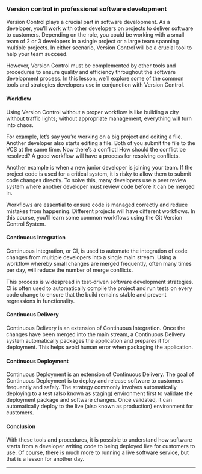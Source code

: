 ### Version control in professional software development

Version Control plays a crucial part in software development. As a developer, you’ll work with other developers on projects to deliver software to customers. Depending on the role, you could be working with a small team of 2 or 3 developers in a single project or a large team spanning multiple projects. In either scenario, Version Control will be a crucial tool to help your team succeed.

However, Version Control must be complemented by other tools and procedures to ensure quality and efficiency throughout the software development process. In this lesson, we’ll explore some of the common tools and strategies developers use in conjunction with Version Control.

#### Workflow

Using Version Control without a proper workflow is like building a city without traffic lights; without appropriate management, everything will turn into chaos.

For example, let’s say you’re working on a big project and editing a file. Another developer also starts editing a file. Both of you submit the file to the VCS at the same time. Now there’s a conflict! How should the conflict be resolved? A good workflow will have a process for resolving conflicts.

Another example is when a new junior developer is joining your team. If the project code is used for a critical system, it is risky to allow them to submit code changes directly. To solve this, many developers use a peer review system where another developer must review code before it can be merged in.

Workflows are essential to ensure code is managed correctly and reduce mistakes from happening. Different projects will have different workflows. In this course, you’ll learn some common workflows using the Git Version Control System.

#### Continuous Integration

Continuous Integration, or CI, is used to automate the integration of code changes from multiple developers into a single main stream. Using a workflow whereby small changes are merged frequently, often many times per day, will reduce the number of merge conflicts.

This process is widespread in test-driven software development strategies. CI is often used to automatically compile the project and run tests on every code change to ensure that the build remains stable and prevent regressions in functionality.

#### Continuous Delivery

Continuous Delivery is an extension of Continuous Integration. Once the changes have been merged into the main stream, a Continuous Delivery system automatically packages the application and prepares it for deployment. This helps avoid human error when packaging the application.

#### Continuous Deployment

Continuous Deployment is an extension of Continuous Delivery. The goal of Continuous Deployment is to deploy and release software to customers frequently and safely. The strategy commonly involves automatically deploying to a test (also known as staging) environment first to validate the deployment package and software changes. Once validated, it can automatically deploy to the live (also known as production) environment for customers.

#### Conclusion

With these tools and procedures, it is possible to understand how software starts from a developer writing code to being deployed live for customers to use. Of course, there is much more to running a live software service, but that is a lesson for another day.

--- ---
